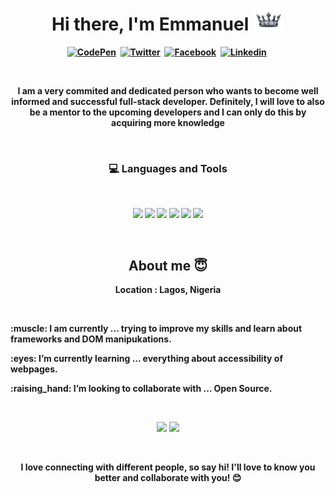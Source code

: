 <p>
  <h1 align="center"><b>Hi there, I'm Emmanuel <img src="https://github.com/ABIODUNTHEKING/ABIODUNTHEKING/blob/main/download.png" alt="" width="50"></h1>
</p>
<p align="center">
<a href="https://codepen.io/abiodun-a/"><img src="https://img.shields.io/badge/Codepen-000000?style=for-the-badge&logo=codepen&logoColor=white" alt="CodePen" /></a>&nbsp;
<a href="https://twitter.com/ABIODUNTHEKING"><img src="https://img.shields.io/badge/Twitter-1DA1F2?style=for-the-badge&logo=twitter&logoColor=white" alt="Twitter" /></a>&nbsp;
  <a href="https://www.facebook.com/profile.php?id=100057421473512"><img src="https://img.shields.io/badge/Facebook-1DA1F2?style=for-the-badge&logo=facebook&logoColor=white" alt="Facebook" /></a>&nbsp;
  <a href="https://www.linkedin.com/in/emmanuel-akinjogunla-b9607323a/"><img src="https://img.shields.io/badge/Linkedin-1DA1F2?style=for-the-badge&logo=linkedin&logoColor=white&logoBackgroundColor=blue" alt="Linkedin" /></a>&nbsp;
</p>
<br />

<p align="center">I am a very commited and dedicated person who wants to become well informed and successful full-stack developer. Definitely, I will love to also be a mentor to the upcoming developers and I can only do this by acquiring more knowledge</p>

<br />

<h3 align="center"> 💻 Languages and Tools</h3>

<br />

<p align="center">
<img src="https://img.shields.io/badge/-javascript-F7DF1E?&style=for-the-badge&logo=javascript&logoColor=black&borderRadius=10px" />
<img src="https://img.shields.io/badge/HTML5-E34F26?style=for-the-badge&logo=html5&logoColor=white" />
<!-- <img src="https://img.shields.io/badge/-ReactJS-grey?&style=for-the-badge&logo=react&logoColor=61DAFB" /> -->
<img src="https://img.shields.io/badge/-css3-1572B6?&style=for-the-badge&logo=css3&logoColor=white" />
<img src="https://img.shields.io/badge/-VSCode-007ACC?&style=for-the-badge&logo=visual-studio-code&logoColor=white" />
<img src="https://img.shields.io/badge/-Git-F05032?&style=for-the-badge&logo=git&logoColor=white" /> 
<img src="https://img.shields.io/badge/github-%23121011.svg?style=for-the-badge&logo=github&logoColor=white" />


</p>

<br />

<h2 align="center">About me 😇 </h2>
<p align="center">
Location : Lagos, Nigeria
</p>

<br />

<p>:muscle: I am currently ... trying to improve my skills and learn about frameworks and DOM manipukations.</p>
<p>:eyes: I’m currently learning ... everything about accessibility of webpages.</p>
<p>:raising_hand: I’m looking to collaborate with ... Open Source.</p>

<br />
<p align="center">
<img src="https://github-readme-stats.vercel.app/api?username=ABIODUNTHEKING&theme=light&show_icons=true" width="410"/>
<img src="https://github-readme-stats.vercel.app/api/top-langs/?username=ABIODUNTHEKING&layout=compacte&theme=light" width="400" />
</p>

<br />
<p align="center">
I love connecting with different people, so say hi! I'll love to know you better and collaborate with you! 😊
</p>

